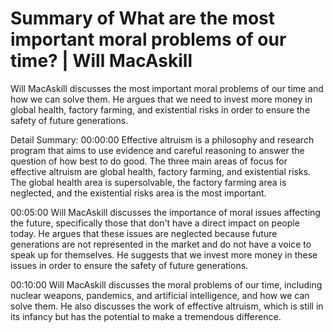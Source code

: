 # Summary of What are the most important moral problems of our time? | Will MacAskill

Will MacAskill discusses the most important moral problems of our time and how we can solve them. He argues that we need to invest more money in global health, factory farming, and existential risks in order to ensure the safety of future generations.

Detail Summary: 
00:00:00
Effective altruism is a philosophy and research program that aims to use evidence and careful reasoning to answer the question of how best to do good. The three main areas of focus for effective altruism are global health, factory farming, and existential risks. The global health area is supersolvable, the factory farming area is neglected, and the existential risks area is the most important.

00:05:00
Will MacAskill discusses the importance of moral issues affecting the future, specifically those that don't have a direct impact on people today. He argues that these issues are neglected because future generations are not represented in the market and do not have a voice to speak up for themselves. He suggests that we invest more money in these issues in order to ensure the safety of future generations.

00:10:00
Will MacAskill discusses the moral problems of our time, including nuclear weapons, pandemics, and artificial intelligence, and how we can solve them. He also discusses the work of effective altruism, which is still in its infancy but has the potential to make a tremendous difference.

